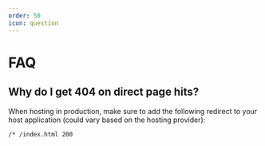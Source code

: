 ```yaml
---
order: 50
icon: question
---
```


# FAQ

## Why do I get 404 on direct page hits?

When hosting in production, make sure to add the following redirect to your host application (could vary based on the hosting provider):

```
/* /index.html 200
```
